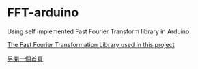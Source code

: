 # FFT-arduino
Using self implemented Fast Fourier Transform library in Arduino.

[The Fast Fourier Transformation Library used in this project](https://github.com/Yuyu378/FFT-msvc)

<a href="seanacnet.com" target="_blank">
   另開一個首頁
</a>
